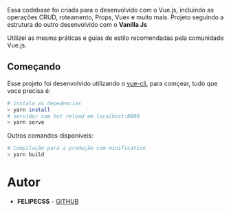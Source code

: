 Essa codebase foi criada para o desenvolvido com o Vue.js, incluindo as operações CRUD,  roteamento, Props, Vuex e muito mais. Projeto seguindo a estrutura do outro desenvolvido com o **Vanilla Js**

Utilizei as mesma práticas e guias de estilo recomendadas pela comunidade Vue.js. 
## Começando
Esse projeto foi desenvolvido utilizando o [vue-cli](https://cli.vuejs.org/guide/installation.html "vue-cli"), para comçear, tudo que voce precisa é:

``` bash
# instala as depedencias
> yarn install
# servidor com hot reload em localhost:8080
> yarn serve
```

Outros comandos disponiveis:

``` bash
# Compilação para a produção com minification
> yarn build
```

# Autor 
-  **FELIPECSS** - [GITHUB](HTTPS://GITHUB.COM/LIPECSS "GITHUB")